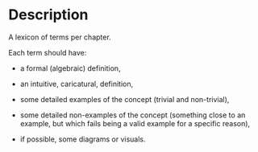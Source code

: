 # Description

A lexicon of terms per chapter.

Each term should have:

  - a formal (algebraic) definition,

  - an intuitive, caricatural, definition,

  - some detailed examples of the concept (trivial and non-trivial),

  - some detailed non-examples of the concept (something close to an example, but which fails being a valid example for a specific reason),

  - if possible, some diagrams or visuals.
